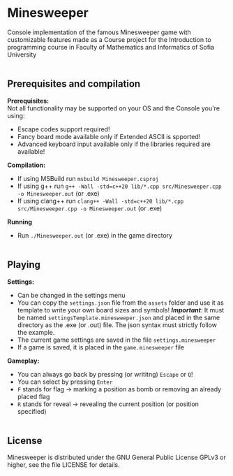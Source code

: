 # Minesweeper

Console implementation of the famous Minesweeper game with customizable features made as a Course project for the Introduction to programming course in Faculty of Mathematics and Informatics of Sofia University
<br/><br/>

## Prerequisites and compilation
**Prerequisites:**  
Not all functionality may be supported on your OS and the Console you're using:
- Escape codes support required!
- Fancy board mode available only if Extended ASCII is spported!
- Advanced keyboard input available only if the libraries required are available!

**Compilation:**
- If using MSBuild run `msbuild Minesweeper.csproj`
- If using g++ run `g++ -Wall -std=c++20 lib/*.cpp src/Minesweeper.cpp -o Minesweeper.out` (or .exe)
- If using clang++ run `clang++ -Wall -std=c++20 lib/*.cpp src/Minesweeper.cpp -o Minesweeper.out` (or .exe)

**Running**
- Run `./Minesweeper.out` (or .exe) in the game directory
<br/><br/>

## Playing
**Settings:**
- Can be changed in the settings menu
- You can copy the `settings.json` file from the `assets` folder and use it as template to write your own board sizes and symbols! ***Important***: It must be named `settingsTemplate.minesweeper.json` and placed in the same directory as the .exe (or .out) file. The json syntax must strictly follow the example.
- The current game settings are saved in the file `settings.minesweeper`
- If a game is saved, it is placed in the `game.minesweeper` file

**Gameplay:**
- You can always go back by pressing (or writitng) `Escape` or `Q`!
- You can select by pressing `Enter`
- `F` stands for flag -> marking a position as bomb or removing an already placed flag
- `R` stands for reveal -> revealing the current position (or position specified)
<br/><br/>

## License
Minesweeper is distributed under the GNU General Public License GPLv3 or higher, see the file LICENSE for details.